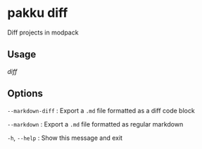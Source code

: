 # pakku diff

Diff projects in modpack

## Usage

<snippet id="snippet-cmd">

<var name="cmd">diff</var>
<var name="help"></var>
<include from="_template_cmd.md" element-id="template-cmd"/>

</snippet>

## Options

<snippet id="snippet-options">

`--markdown-diff`
: Export a `.md` file formatted as a diff code block

`--markdown`
: Export a `.md` file formatted as regular markdown

`-h`, `--help`
: Show this message and exit

</snippet>

